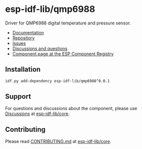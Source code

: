 # esp-idf-lib/qmp6988

Driver for QMP6988 digital temperature and pressure sensor.

* [Documentation](https://esp-idf-lib.github.io/qmp6988/)
* [Repository](https://github.com/esp-idf-lib/qmp6988)
* [Issues](https://github.com/esp-idf-lib/qmp6988/issues)
* [Discussions and questions](https://github.com/esp-idf-lib/core/discussions)
* [Component page at the ESP Component Registry](https://components.espressif.com/components/esp-idf-lib/qmp6988)

## Installation

```sh
idf.py add-dependency esp-idf-lib/qmp6988^0.0.1
```

## Support

For questions and discussions about the component, please use
[Discussions](https://github.com/esp-idf-lib/core/discussions)
at [esp-idf-lib/core](https://github.com/esp-idf-lib/core).

## Contributing

Please read [CONTRIBUTING.md](https://github.com/esp-idf-lib/core/blob/main/CONTRIBUTING.md)
at [esp-idf-lib/core](https://github.com/esp-idf-lib/core).

